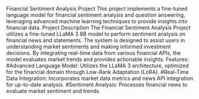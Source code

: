 Financial Sentiment Analysis Project
This project implements a fine-tuned language model for financial sentiment analysis and question answering, leveraging advanced machine learning techniques to provide insights into financial data.
Project Description
The Financial Sentiment Analysis Project utilizes a fine-tuned LLaMA 3 8B model to perform sentiment analysis on financial news and statements. The system is designed to assist users in understanding market sentiments and making informed investment decisions. By integrating real-time data from various financial APIs, the model evaluates market trends and provides actionable insights.
Features:
#Advanced Language Model: Utilizes the LLaMA 3 architecture, optimized for the financial domain through Low-Rank Adaptation (LoRA).
#Real-Time Data Integration: Incorporates market data metrics and news API integration for up-to-date analysis.
#Sentiment Analysis: Processes financial news to evaluate market sentiment and trends.
